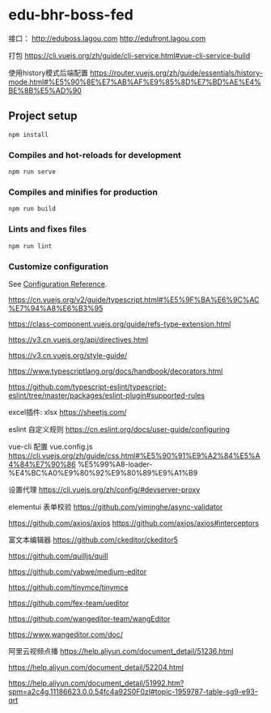 # edu-bhr-boss-fed

接口：
http://eduboss.lagou.com 
http://edufront.lagou.com

打包
https://cli.vuejs.org/zh/guide/cli-service.html#vue-cli-service-build

使用history模式后端配置
https://router.vuejs.org/zh/guide/essentials/history-mode.html#%E5%90%8E%E7%AB%AF%E9%85%8D%E7%BD%AE%E4%BE%8B%E5%AD%90

## Project setup
```
npm install
```

### Compiles and hot-reloads for development
```
npm run serve
```

### Compiles and minifies for production
```
npm run build
```

### Lints and fixes files
```
npm run lint
```

### Customize configuration
See [Configuration Reference](https://cli.vuejs.org/config/).


https://cn.vuejs.org/v2/guide/typescript.html#%E5%9F%BA%E6%9C%AC%E7%94%A8%E6%B3%95

https://class-component.vuejs.org/guide/refs-type-extension.html

https://v3.cn.vuejs.org/api/directives.html

https://v3.cn.vuejs.org/style-guide/

https://www.typescriptlang.org/docs/handbook/decorators.html

https://github.com/typescript-eslint/typescript-eslint/tree/master/packages/eslint-plugin#supported-rules

excel插件: xlsx
https://sheetjs.com/

eslint 自定义规则
https://cn.eslint.org/docs/user-guide/configuring

vue-cli 配置 vue.config.js
https://cli.vuejs.org/zh/guide/css.html#%E5%90%91%E9%A2%84%E5%A4%84%E7%90%86 %E5%99%A8-loader-%E4%BC%A0%E9%80%92%E9%80%89%E9%A1%B9

设置代理
https://cli.vuejs.org/zh/config/#devserver-proxy

elementui 表单校验
https://github.com/yiminghe/async-validator

https://github.com/axios/axios
https://github.com/axios/axios#interceptors

富文本编辑器
https://github.com/ckeditor/ckeditor5

https://github.com/quilljs/quill

https://github.com/yabwe/medium-editor

https://github.com/tinymce/tinymce

https://github.com/fex-team/ueditor

https://github.com/wangeditor-team/wangEditor

https://www.wangeditor.com/doc/


阿里云视频点播
https://help.aliyun.com/document_detail/51236.html

https://help.aliyun.com/document_detail/52204.html

https://help.aliyun.com/document_detail/51992.htm?spm=a2c4g.11186623.0.0.54fc4a92S0F0zI#topic-1959787-table-sg9-e93-qrt

